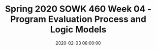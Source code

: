 ---
layout: single_presentation
name: week-04-program-evaluation-process-and-logic-models.md
title: "Spring 2020 SOWK 460 Week 04 - Program Evaluation Process and Logic Models"
date:  2020-02-03 08:00:00
presentation_id: bsm2QO
permalink: /presentations/bsm2QO/
redirect_from:
  - /presentations/bsm2QO/week-04-program-evaluation-process-and-logic-models
slides: 
  - slide_name: deck-4756-large-0.jpeg
    slide_text: >
      <p><strong>Location</strong>: CBC Campus -  SWL 208<br />
      <strong>Time</strong>: Mondays from 5:30-8:15<br />
      <strong>Week 04</strong>: 2/3/20<br />
      <strong>Topic and Content Area</strong>:</p>
      <ul>
      <li>Cultural Competency</li>
      <li>Logic Models</li>
      </ul>
      <p><strong>Reading Assignment</strong>: Kapp and Anderson chapters 4, 7<br />
      <strong>Assignments Due</strong>:</p>
      <ul>
      <li>A-02 Reading Quiz 02/03/20</li>
      <li>A-04a: Weekly Journal 01 02/09/20</li>
      <li>A-04b: Group Logic Model 02/09/20</li>
      </ul>
      <p><strong>Other Important Information</strong>: N/A</p>
      
  - slide_name: deck-4756-large-1.jpeg
    slide_text: >
      <ul>
      <li>Overview of program evaluation process</li>
      <li>Logic models</li>
      </ul>
      
  - slide_name: deck-4756-large-2.jpeg
    slide_text: >
      <blockquote>
      <p>There are number of parts that we must consider as we move into doing program evaluation.</p>
      </blockquote>
      <ul>
      <li>Engage stakeholder in the evaluation process</li>
      <li>Assess and address agency political factors</li>
      <li>Choose an evaluation design</li>
      <li>Data collection</li>
      <li>Reporting and using data</li>
      <li>Addressing culturally competent program evaluation</li>
      </ul>
      
  - slide_name: deck-4756-large-3.jpeg
    slide_text: >
      <blockquote>
      <p>In preparing for a program evaluation, the following would be some of the steps to take.</p>
      </blockquote>
      <ol>
      <li>Identify evaluation question</li>
      <li>Conceptualize question</li>
      <li>Operationalize question</li>
      <li>Pick and define method</li>
      <li>Select sample</li>
      <li>Data collection</li>
      <li>Data management and analysis</li>
      <li>Utilization of information</li>
      </ol>
      
  - slide_name: deck-4756-large-4.jpeg
    slide_text: >
      <blockquote>
      <p>A program logic model is a picture of how an organization does its work — the theory and assumptions underlying the program. A program logic model links outcomes (both short- and long-term) with program activities/processes and the theoretical principles/assumptions of the program.</p>
      </blockquote>
      
  - slide_name: deck-4756-large-5.jpeg
    slide_text: >
      <blockquote>
      <p>A program logic model is a picture of how an organization does its work — the theory and assumptions underlying the program. A program logic model links outcomes (both short- and long-term) with program activities/processes and the theoretical principles/assumptions of the program.</p>
      </blockquote>
      
  - slide_name: deck-4756-large-6.jpeg
    slide_text: >
      <blockquote>
      <p>There are a number of reasons why it is useful to have a logic model for a program.</p>
      </blockquote>
      <ul>
      <li>Stakeholders are allowed to articulate their views about the program</li>
      <li>Stakeholders are allowed to hear and appreciate the views of other stakeholders</li>
      <li>Divergent views about the program are synthesized in a collaborative process.</li>
      <li>An integrated model is developed with stakeholder ownership</li>
      <li>The integrated model is scrutinized publicly for feasibility</li>
      <li>The model serves as a solid reference for program management decisions</li>
      <li>The model is used as an organizing tool for evaluation</li>
      <li>The model can be used as a promotional tool for the program</li>
      <li>The model can be employed to support program proposals for grant activities</li>
      </ul>
      
  - slide_name: deck-4756-large-7.jpeg
    slide_text: >
      <blockquote>
      <p>Engaging all of the stakeholders will get a more complete picture</p>
      </blockquote>
      <ul>
      <li>Clients</li>
      <li>Direct service staff</li>
      <li>Supervisory / management staff</li>
      <li>Executive staff</li>
      <li>Board of directors</li>
      <li>Funders</li>
      <li>Community partners</li>
      </ul>
      
  - slide_name: deck-4756-large-8.jpeg
    slide_text: >
      <blockquote>
      <p>The following would be some potential interview questions to help develop a logic model.</p>
      </blockquote>
      <ul>
      <li>How is the program staffed and organized?</li>
      <li>What components are involved with the program other than staff?</li>
      <li>Can you describe the major activities of the program?</li>
      <li>What resources are devoted to these activities</li>
      <li>What are the main objectives of the program? What is the program trying to accomplish</li>
      <li>What accomplishments is the program likely to achieve in the next 2 and 3 years? What would you expect?</li>
      <li>How will these activities undertaken by the program accomplish the results?</li>
      <li>What kinds of information do you have on the program?</li>
      <li>How do you use this information?</li>
      <li>What kinds of information do you need to assess program performance?</li>
      <li>How would you use this information?</li>
      <li>What measures or indicators are relevant to the program?</li>
      <li>What problems face the program?</li>
      <li>What factors are likely to influence the program over the next 2 to 5 years?</li>
      </ul>
      
  - slide_name: deck-4756-large-9.jpeg
    slide_text: >
      <ul>
      <li>Resources</li>
      <li>Staff activities</li>
      <li>Program processes</li>
      <li>Immediate outcomes</li>
      <li>Intermediate outcomes</li>
      <li>Long-range outcomes</li>
      </ul>
      
  - slide_name: deck-4756-large-10.jpeg
    slide_text: >
      <p>Different type of logic model, but similar in many ways.</p>
      
  - slide_name: deck-4756-large-11.jpeg
    slide_text: >
      <p><strong>Resources/Inputs</strong>: The human, financial, organizational, and community resources a program has available to direct toward doing the work</p>
      <p><strong>Activities</strong>: What the program does with its resources (processes, tools, events, technology, actions)</p>
      <p><strong>Outputs</strong>: The direct product of program activities; described in terms of size and/or scope of services/products delivered or produced by the program</p>
      <p><strong>Outcomes</strong>: Specific changes in program participants’ behavior, knowledge, skills, level of functioning, etc.</p>
      <p><strong>Impact</strong>: Organizational, community, or systems-level changes expected as a result of the program</p>
      
  - slide_name: deck-4756-large-12.jpeg
    slide_text: >
      <blockquote>
      <p>Ask questions about the Children’s Day Program to work in small groups to create an example of a logic model</p>
      </blockquote>
      <p>[Whole Class Activity] Be in the hot seat to ask questions</p>
      
  - slide_name: deck-4756-large-13.jpeg
    slide_text: >
      <ul>
      <li>Who are the stakeholders for you agency</li>
      <li>What would be some of your questions</li>
      <li>What would the categories look like</li>
      </ul>
      
presentation_description: >
  <p>To help provide focus for your program evaluation projects we start off talking about program evaluations in general and then jump into logic models. The agenda is as follows:</p>
  <ul>
  <li>Overview of program evaluation process</li>
  <li>Logic models</li>
  </ul>
  
downloadable_slides: deck-4756.pdf
slides_count: 14
header:
  teaser: deck-4756-thumb-0.jpeg
presentation_video:
location: "Heritage University"
tags:
  - Heritage University
  - BASW Program
  - SOWK 460w
---